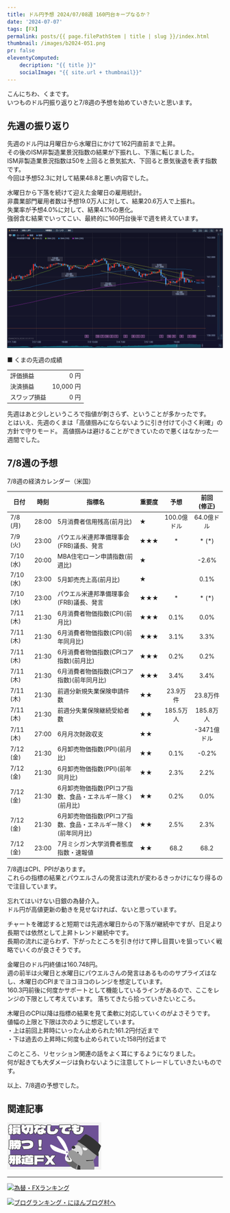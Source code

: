 ```yaml
---
title: ドル円予想 2024/07/08週 160円台キープなるか？
date: '2024-07-07'
tags: [FX]
permalink: posts/{{ page.filePathStem | title | slug }}/index.html
thumbnail: /images/b2024-051.png
pr: false
eleventyComputed:
    decription: "{{ title }}"
    socialImage: "{{ site.url + thumbnail}}"
---
```


こんにちわ、くまです。<br/>
いつものドル円振り返りと7/8週の予想を始めていきたいと思います。

## 先週の振り返り

先週のドル円は月曜日から水曜日にかけて162円直前まで上昇。<br/>
その後のISM非製造業景況指数の結果が下振れし、下落に転じました。<br/>
ISM非製造業景況指数は50を上回ると景気拡大、下回ると景気後退を表す指数です。<br/>
今回は予想52.3に対して結果48.8と悪い内容でした。

水曜日から下落を続けて迎えた金曜日の雇用統計。<br/>
非農業部門雇用者数は予想19.0万人に対して、結果20.6万人で上振れ。<br/>
失業率が予想4.0%に対して、結果4.1%の悪化。<br/>
強弱含む結果でいってこい、最終的に160円台後半で週を終えています。


![](/images/b2024-051-01.png)


■ くまの先週の成績

<table style="min-width:18rem">
<tr>
    <td>評価損益</td>
    <td style="text-align:right">0 円</td>
</tr>
<tr><td>決済損益</td><td style="text-align:right">10,000 円</tr></tr>
<tr><td>スワップ損益</td><td style="text-align:right"> 0 円 </td></tr>
</table>

先週はあと少しというころで指値が刺さらず、ということが多かったです。<br/>
とはいえ、先週のくまは「高値掴みにならないように引き付けて小さく利確」の方針で守りモード。
高値掴みは避けることができていたので悪くはなかった一週間でした。

## 7/8週の予想

7/8週の経済カレンダー（米国）

<div class="post__financial-calendar">

| 日付 | 時刻 | 指標名 | 重要度 | 予想 | 前回 <br/>(修正) |
|---|---|---|---|:---:|:---:|
| 7/8 (月) | 28:00 | 5月消費者信用残高(前月比) | ★ | 100.0億ドル | 64.0億ドル |
| 7/9 (火) | 23:00 | パウエル米連邦準備理事会(FRB)議長、発言 | ★★★ | * | * (*) |
| 7/10 (水) | 20:00 | MBA住宅ローン申請指数(前週比) | ★ |  | -2.6% |
| 7/10 (水) | 23:00 | 5月卸売売上高(前月比) | ★ |  | 0.1% |
| 7/10 (水) | 23:00 | パウエル米連邦準備理事会(FRB)議長、発言 | ★★★ | * | * (*) |
| 7/11 (木) | 21:30 | 6月消費者物価指数(CPI)(前月比) | ★★★ | 0.1% | 0.0% |
| 7/11 (木) | 21:30 | 6月消費者物価指数(CPI)(前年同月比) | ★★★ | 3.1% | 3.3% |
| 7/11 (木) | 21:30 | 6月消費者物価指数(CPIコア指数)(前月比) | ★★★ | 0.2% | 0.2% |
| 7/11 (木) | 21:30 | 6月消費者物価指数(CPIコア指数)(前年同月比) | ★★★ | 3.4% | 3.4% |
| 7/11 (木) | 21:30 | 前週分新規失業保険申請件数 | ★★ | 23.9万件 | 23.8万件 |
| 7/11 (木) | 21:30 | 前週分失業保険継続受給者数 | ★★ | 185.5万人 | 185.8万人 |
| 7/11 (木) | 27:00 | 6月月次財政収支 | ★★ |  | -3471億ドル |
| 7/12 (金) | 21:30 | 6月卸売物価指数(PPI)(前月比) | ★★ | 0.1% | -0.2% |
| 7/12 (金) | 21:30 | 6月卸売物価指数(PPI)(前年同月比) | ★★ | 2.3% | 2.2% |
| 7/12 (金) | 21:30 | 6月卸売物価指数(PPIコア指数、食品・エネルギー除く)(前月比) | ★★ | 0.2% | 0.0% |
| 7/12 (金) | 21:30 | 6月卸売物価指数(PPIコア指数、食品・エネルギー除く)(前年同月比) | ★★ | 2.5% | 2.3% |
| 7/12 (金) | 23:00 | 7月ミシガン大学消費者態度指数・速報値 | ★★ | 68.2 | 68.2 |
</div>

7/8週はCPI、PPIがあります。<br/>
これらの指標の結果とパウエルさんの発言は流れが変わるきっかけになり得るので注目しています。

忘れてはいけない日銀の為替介入。<br/>
ドル円が高値更新の動きを見せなければ、ないと思っています。

チャートを確認すると短期では先週水曜日からの下落が継続中ですが、日足より長期では依然として上昇トレンド継続中です。<br/>
長期の流れに逆らわず、下がったところを引き付けて押し目買いを狙っていく戦略でいくのが良さそうです。

金曜日のドル円終値は160.748円。<br/>
週の前半は火曜日と水曜日にパウエルさんの発言はあるもののサプライズはなし、木曜日のCPIまでヨコヨコのレンジを想定しています。<br/>
160.3円前後に何度かサポートとして機能しているラインがあるので、ここをレンジの下限として考えています。
落ちてきたら拾っていきたいところ。

木曜日のCPI以降は指標の結果を見て柔軟に対応していくのがよさそうです。<br/>
値幅の上限と下限は次のように想定しています。<br/>
・上は前回上昇時にいったん止められた161.2円付近まで<br/>
・下は過去の上昇時に何度も止められていた158円付近まで

このところ、リセッション関連の話をよく耳にするようになりました。<br/>
何が起きても大ダメージは負わないように注意してトレードしていきたいものです。

以上、7/8週の予想でした。

## 関連記事

<a class="internal-link" href="/posts/posts2024-036/">
    <img src="/images/b2024-036.png">
</a>

<br/>
<hr/>




<a href="https://blog.with2.net/link/?id=2111205&cid=1532" title="為替・FXランキング"><img alt="為替・FXランキング" width="110" height="31" src="https://blog.with2.net/img/banner/c/banner_1/br_c_1532_1.gif"></a>

<a href="https://blogmura.com/ranking/in?p_cid=11188911" target="_blank"><img src="https://b.blogmura.com/88_31.gif" width="88" height="31" border="0" alt="ブログランキング・にほんブログ村へ" /></a>


<style>
.internal-link {
    img { width: 220px; }
}
</style>